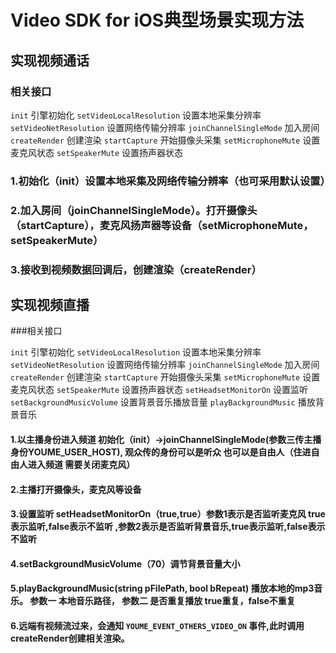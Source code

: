 # Video SDK for iOS典型场景实现方法

## 实现视频通话 ##

### 相关接口

`init` 引擎初始化
`setVideoLocalResolution` 设置本地采集分辨率
`setVideoNetResolution` 设置网络传输分辨率
`joinChannelSingleMode` 加入房间
`createRender` 创建渲染
`startCapture` 开始摄像头采集
`setMicrophoneMute`	设置麦克风状态
`setSpeakerMute`	设置扬声器状态

### 1.初始化（init）设置本地采集及网络传输分辨率（也可采用默认设置）

### 2.加入房间（joinChannelSingleMode）。打开摄像头（startCapture），麦克风扬声器等设备（setMicrophoneMute，setSpeakerMute）

### 3.接收到视频数据回调后，创建渲染（createRender）


## 实现视频直播 ##

###相关接口

`init` 引擎初始化
`setVideoLocalResolution` 设置本地采集分辨率
`setVideoNetResolution` 设置网络传输分辨率
`joinChannelSingleMode` 加入房间
`createRender` 创建渲染
`startCapture` 开始摄像头采集
`setMicrophoneMute`	设置麦克风状态
`setSpeakerMute`	设置扬声器状态
`setHeadsetMonitorOn` 设置监听
`setBackgroundMusicVolume`	设置背景音乐播放音量
`playBackgroundMusic`	播放背景音乐

#### 1.以主播身份进入频道 初始化（init）->joinChannelSingleMode(参数三传主播身份YOUME_USER_HOST), 观众传的身份可以是听众 也可以是自由人（住进自由人进入频道 需要关闭麦克风）

#### 2.主播打开摄像头，麦克风等设备

#### 3.设置监听 setHeadsetMonitorOn（true,true）参数1表示是否监听麦克风 true表示监听,false表示不监听 ,参数2表示是否监听背景音乐,true表示监听,false表示不监听

#### 4.setBackgroundMusicVolume（70）调节背景音量大小

#### 5.playBackgroundMusic(string pFilePath, bool bRepeat) 播放本地的mp3音乐。 参数一 本地音乐路径， 参数二 是否重复播放 true重复，false不重复

#### 6.远端有视频流过来，会通知 `YOUME_EVENT_OTHERS_VIDEO_ON` 事件,此时调用createRender创建相关渲染。

